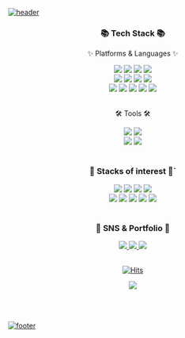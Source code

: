  

[![header](https://capsule-render.vercel.app/api?type=Slice&color=auto&height=300&section=header&text=Hi!%201004&fontSize=50&fontColor=fff&rotate=20&fontAlign=85&fontAlignY=25&desc=I'm%20ByeongHeon%20&descAlign=85&descAlignY=40&descSize=25)](https://github.com/hi1004)
 
<div align=center>
	<h3>📚 Tech Stack 📚</h3>
	<p>✨ Platforms & Languages ✨</p>
</div>


<div align=center>
	<a href="https://github.com/hi1004"><img src="https://img.shields.io/badge/CSS3-1572B6?style=flat-square&logo=css3&logoColor=white"/></a>
  <a href="https://github.com/hi1004"><img src="https://img.shields.io/badge/Scss-CC6699?style=flat-square&logo=Sass&logoColor=white"/></a>
	<a href="https://github.com/hi1004"><img src="https://img.shields.io/badge/CSS Modules-000000?style=flat-square&logo=CSS Modules&logoColor=white"/></a>
	<a href="https://github.com/hi1004"><img src="https://img.shields.io/badge/Styled_Components-DB7093?style=flat-square&logo=styled-components&logoColor=white"/></a>
	<br/>
  <a href="https://github.com/hi1004"><img src="https://img.shields.io/badge/HTML5-E34F26?style=flat-square&logo=html5&logoColor=white"/></a>
	<img src="https://img.shields.io/badge/jQuery-0769AD?style=flat&logo=jQuery&logoColor=white" />
  <a href="https://github.com/hi1004"><img src="https://img.shields.io/badge/JavaScript-F7DF1E?style=flat-square&logo=Javascript&logoColor=white"/></a>
	<a href="https://github.com/hi1004"><img src="https://img.shields.io/badge/TypeScript-3178C6?style=flat-square&logo=Typescript&logoColor=white"/></a>
  <br />
	<a href="https://github.com/hi1004"><img src="https://img.shields.io/badge/Node.js-339933?style=flat-square&logo=Node.js&logoColor=white"/></a>
	<a href="https://github.com/hi1004"><img src="https://img.shields.io/badge/Vue.js-4FC08D?style=flat-square&logo=vue.js&logoColor=white"/></a>
	<a href="https://github.com/hi1004"><img src="https://img.shields.io/badge/Nuxt-00DC82?style=flat-square&logo=Nuxt.js&logoColor=white"/></a>
	<a href="https://github.com/hi1004"><img src="https://img.shields.io/badge/React-61DAFB?style=flat-square&logo=React&logoColor=white"/></a>
	<a href="https://github.com/hi1004"><img src="https://img.shields.io/badge/MUI-007FFF?style=flat-square&logo=MUI&logoColor=white"/></a>
</div>
<br/>

<div align=center>
	<p>🛠 Tools 🛠</p>
</div>
<div align=center>
	<img src="https://img.shields.io/badge/Visual%20Studio%20Code-007ACC?style=flat&logo=VisualStudioCode&logoColor=white" />
	<a href="https://github.com/hi1004"><img src="https://img.shields.io/badge/Git-F05032?style=flat-square&logo=Git&logoColor=white"/></a>
	<br/>
	<img src="https://img.shields.io/badge/GitHub-181717?style=flat&logo=GitHub&logoColor=white" />
	<a href="https://github.com/hi1004"><img src="https://img.shields.io/badge/Slack-4A154B?style=flat-square&logo=Slack&logoColor=white"/></a>
</div>
<br>
<div align=center>
	<h3>📖 Stacks of interest 📖`</h3>
	<a href="https://github.com/hi1004"><img src="https://img.shields.io/badge/Next.js-000000?style=flat-square&logo=Next.js&logoColor=white"/></a>
	<a href="https://github.com/hi1004"><img src="https://img.shields.io/badge/Redux-764ABC?style=flat-square&logo=Redux&logoColor=white"/></a>
	<a href="https://github.com/hi1004"><img src="https://img.shields.io/badge/Docker-2496ED?style=flat-square&logo=Docker&logoColor=white"/></a>
	<a href="https://github.com/hi1004"><img src="https://img.shields.io/badge/Tailwind CSS-06B6D4?style=flat-square&logo=Tailwind CSS&logoColor=white"/></a>
	<br/>
	<a href="https://github.com/hi1004"><img src="https://img.shields.io/badge/MongoDB-47A248?style=flat-square&logo=MongoDB&logoColor=white"/></a>
	<a href="https://github.com/hi1004"><img src="https://img.shields.io/badge/Koa-33333D?style=flat-square&logo=Koa&logoColor=white"/></a>
	<a href="https://github.com/hi1004"><img src="https://img.shields.io/badge/Firebase-FFCA28?style=flat-square&logo=Firebase&logoColor=white"/></a>
	<a href="https://github.com/hi1004"><img src="https://img.shields.io/badge/GraphQL-E10098?style=flat-square&logo=GraphQL&logoColor=white"/></a>
	<a href="https://github.com/hi1004"><img src="https://img.shields.io/badge/Amazon AWS-232F3E?style=flat-square&logo=Amazon AWS&logoColor=white"/></a>

</div>
<br>

<div align=center>
	<h3>🎨 SNS & Portfolio 🎨</h3>
</div>
<div align=center>
	<a href="https://portfolio-one-eta-96.vercel.app/">
		<img src="https://img.shields.io/badge/Portfolio-FF3633?style=flat&logo=Micro.blog&logoColor=white" />
	</a>
	<a href="https://velog.io/@kipo09">
		<img src="https://img.shields.io/badge/Blog-FF9800?style=flat&logo=Blogger&logoColor=white" />
	</a>
	<a href="mailto:byorusia@gmail.com">
		<img src="https://img.shields.io/badge/Mail-30B980?style=flat&logo=Gmail&logoColor=white" />
	</a>
</div>
<br>

<div align=center>
<div align=center>
	
[![Hits](https://hits.seeyoufarm.com/api/count/incr/badge.svg?url=https%3A%2F%2Fgithub.com%2Fhi1004&count_bg=%2379C83D&title_bg=%23555555&icon=&icon_color=%23E7E7E7&title=hits&edge_flat=false)](https://hits.seeyoufarm.com)

</div>
  <img src="https://github-readme-stats.vercel.app/api?username=hi1004&show_icons=true">

</div>
<br><br><br>

[![footer](https://capsule-render.vercel.app/api?type=Slice&color=auto&height=300&section=footer&text=Slowly,%20Steadily&fontSize=50&fontColor=fff&rotate=20&fontAlign=75&fontAlignY=25&desc=FE%20developer%20Oh%20ByeongHeon%20&descAlign=75&descAlignY=40&descSize=25&)](https://github.com/hi1004)
</div>





